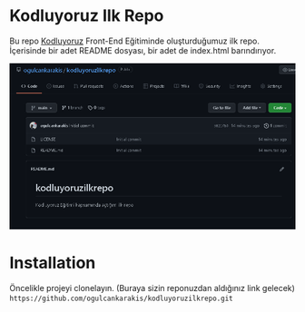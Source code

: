 # Kodluyoruz Ilk Repo 
Bu repo [Kodluyoruz](www.kodluyoruz.org) Front-End Eğitiminde oluşturduğumuz ilk repo. İçerisinde bir adet README dosyası, bir adet de index.html barındırıyor.

![](https://raw.githubusercontent.com/ogulcankarakis/kodluyoruzilkrepo/a4f9865c953472489ac62d61f60e712cd2e598e5/Screenshot_1.png)

# Installation
Öncelikle projeyi clonelayın. (Buraya sizin reponuzdan aldığınız link gelecek)
`https://github.com/ogulcankarakis/kodluyoruzilkrepo.git`